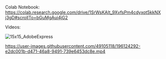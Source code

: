 Colab Notebook:\
https://colab.research.google.com/drive/1SrWsKAIt_9XvfsPm4cdyxot5kkNXj3gD#scrollTo=bGuMgAui4jG2

Videos:

![15x15_AdobeExpress](https://user-images.githubusercontent.com/49105118/196127274-f1c85d5d-ea3f-4935-b948-2aaf8b9c54e5.gif)

https://user-images.githubusercontent.com/49105118/196124292-e2dc001b-d471-46a8-9491-739e6453dc8e.mp4
